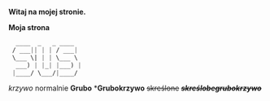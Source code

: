**Witaj na mojej stronie.**

**Moja strona**

```CSS
  ____  _   _ ____  
 / ___|| | | / ___| 
 \___ \| | | \___ \ 
  ___) | |_| |___) |
 |____/ \___/|____/ 
 ```
_krzywo_ normalnie **Grubo** ***Grubokrzywo** ~~skreślone~~ ~~***skreślobegrubokrzywo***~~ 
